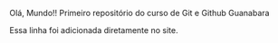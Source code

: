 Olá, Mundo!!
Primeiro repositório do curso de Git e Github Guanabara 

Essa linha foi adicionada diretamente no site.
